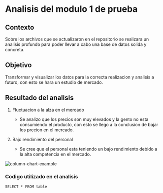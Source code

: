 # **Analisis del modulo 1 de prueba**

## **Contexto**
Sobre los archivos que se actualizaron en el repositorio se realizara un analisis profundo para poder llevar a cabo una base de datos solida y concreta.

## **Objetivo**
Transformar y visualizar los datos para la correcta realizacion y analisis a futuro, con esto se hara un estudio de mercado.

## **Resultado del analisis**
1. Fluctuacion a la alza en el mercado
   - Se analizo que los precios son muy elevados y la gento no esta consumiendo el producto, con esto se llego a la conclusion de bajar los precion en el mercado.

2. Bajo rendimiento del personal
   - Se cree que el personal esta teniendo un bajo rendimiento debido a la alta competencia en el mercado.
     
![column-chart-example](https://github.com/javicruzz/Microsoft_Excel/assets/174209143/acc77811-256e-4fa5-bba9-ff2a88a51e50)

### **Codigo utilizado en el analisis**
``` SELECT * FROM table ```
